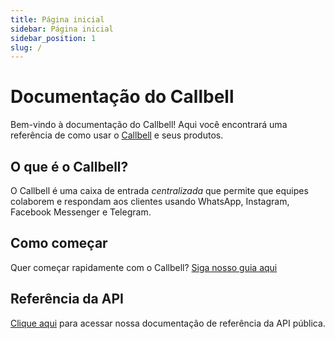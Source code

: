 ```yaml
---
title: Página inicial
sidebar: Página inicial
sidebar_position: 1
slug: /
---
```


# Documentação do Callbell

Bem-vindo à documentação do Callbell! Aqui você encontrará uma referência de como usar o [Callbell](https://www.callbell.eu) e seus produtos.

## O que é o Callbell?

O Callbell é uma caixa de entrada _centralizada_ que permite que equipes colaborem e respondam aos clientes usando WhatsApp, Instagram, Facebook Messenger e Telegram.

## Como começar

Quer começar rapidamente com o Callbell? [Siga nosso guia aqui](/bot/getting_started)

## Referência da API

[Clique aqui](/api/reference/introduction) para acessar nossa documentação de referência da API pública.